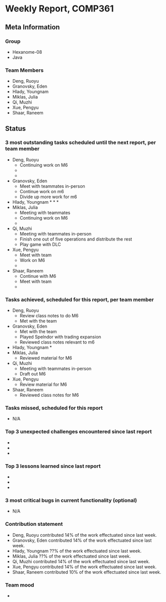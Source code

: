# Weekly Report, COMP361

## Meta Information

### Group

 * Hexanome-08
 * Java

### Team Members

 * Deng, Ruoyu
 * Granovsky, Eden
 * Hlady, Youngnam
 * Miklas, Julia
 * Qi, Muzhi
 * Xue, Pengyu
 * Shaar, Raneem

## Status

### 3 most outstanding tasks scheduled until the next report, per team member

 * Deng, Ruoyu
    * Continuing work on M6
    * 
    * 
 * Granovsky, Eden
    * Meet with teammates in-person
    * Continue work on m6
    * Divide up more work for m6
 * Hlady, Youngnam
    * 
    * 
    * 
 * Miklas, Julia
    * Meeting with teammates
    * Continuing work on M6
    * 
 * Qi, Muzhi
    * Meeting with teammates in-person
    * Finish one out of five operations and distribute the rest
    * Play game with DLC
 * Xue, Pengyu
    * Meet with team
    * Work on M6
    * 
 * Shaar, Raneem
    * Continue with M6
    * Meet with team
    *  

### Tasks achieved, scheduled for this report, per team member

 * Deng, Ruoyu
    * Review class notes to do M6
    * Met with the team
 * Granovsky, Eden
    * Met with the team
    * Played Spelndor with trading expansion
    * Reviewed class notes relevant to m6
 * Hlady, Youngnam
    * 
 * Miklas, Julia
    * Reviewed material for M6
 * Qi, Muzhi
    * Meeting with teammates in-person
    * Draft out M6
 * Xue, Pengyu
    * Review material for M6
 * Shaar, Raneem
    * Reviewed class notes for M6

### Tasks missed, scheduled for this report

 * N/A

### Top 3 unexpected challenges encountered since last report

  * 
  * 
  * 

### Top 3 lessons learned since last report

  * 
  * 
  * 

### 3 most critical bugs in current functionality (optional)

  * N/A

### Contribution statement

 * Deng, Ruoyu contributed 14% of the work effectuated since last week.
 * Granovsky, Eden contributed 14% of the work effectuated since last week.
 * Hlady, Youngnam ??% of the work effectuated since last week.
 * Miklas, Julia ??% of the work effectuated since last week.
 * Qi, Muzhi contributed 14% of the work effectuated since last week.
 * Xue, Pengyu contributed 14% of the work effectuated since last week.
 * Shaar, Raneem contributed 10% of the work effectuated since last week.

### Team mood

 *
